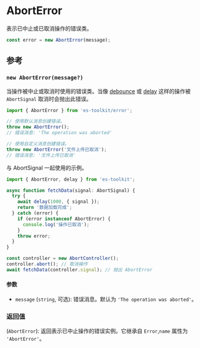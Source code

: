 # AbortError

表示已中止或已取消操作的错误类。

```typescript
const error = new AbortError(message);
```

## 参考

### `new AbortError(message?)`

当操作被中止或取消时使用的错误类。当像 [debounce](../function/debounce.md) 或 [delay](../promise/delay.md) 这样的操作被 `AbortSignal` 取消时会抛出此错误。

```typescript
import { AbortError } from 'es-toolkit/error';

// 使用默认消息创建错误。
throw new AbortError();
// 错误消息: 'The operation was aborted'

// 使用自定义消息创建错误。
throw new AbortError('文件上传已取消');
// 错误消息: '文件上传已取消'
```

与 AbortSignal 一起使用的示例。

```typescript
import { AbortError, delay } from 'es-toolkit';

async function fetchData(signal: AbortSignal) {
  try {
    await delay(1000, { signal });
    return '数据加载完成';
  } catch (error) {
    if (error instanceof AbortError) {
      console.log('操作已取消');
    }
    throw error;
  }
}

const controller = new AbortController();
controller.abort(); // 取消操作
await fetchData(controller.signal); // 抛出 AbortError
```

#### 参数

- `message` (`string`, 可选): 错误消息。默认为 `'The operation was aborted'`。

### 返回值

(`AbortError`): 返回表示已中止操作的错误实例。它继承自 `Error`,`name` 属性为 `'AbortError'`。
